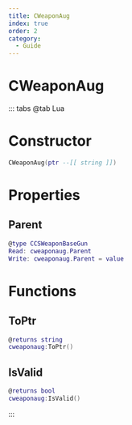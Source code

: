 ```yaml
---
title: CWeaponAug
index: true
order: 2
category:
  - Guide
---
```


# CWeaponAug

::: tabs
@tab Lua
# Constructor
```lua
CWeaponAug(ptr --[[ string ]])
```
# Properties
## Parent 
```lua
@type CCSWeaponBaseGun
Read: cweaponaug.Parent
Write: cweaponaug.Parent = value
```
# Functions
## ToPtr
```lua
@returns string
cweaponaug:ToPtr()
```
## IsValid
```lua
@returns bool
cweaponaug:IsValid()
```

:::
